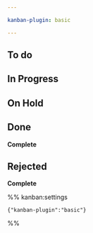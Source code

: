 ```yaml
---

kanban-plugin: basic

---
```


## To do



## In Progress



## On Hold



## Done

**Complete**


## Rejected

**Complete**




%% kanban:settings
```
{"kanban-plugin":"basic"}
```
%%